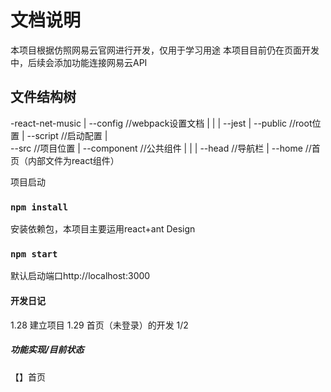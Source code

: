 # 文档说明

本项目根据仿照网易云官网进行开发，仅用于学习用途
本项目目前仍在页面开发中，后续会添加功能连接网易云API

## 文件结构树
-react-net-music
|
--config                //webpack设置文档
|   |
|   --jest
|
--public                //root位置
|
--script                //启动配置
|   
--src                   //项目位置
    |
    --component         //公共组件
    |       |
    |       --head      //导航栏
    |
    --home              //首页（内部文件为react组件）


项目启动

### `npm install`
安装依赖包，本项目主要运用react+ant Design

### `npm start`
默认启动端口http://localhost:3000

#### 开发日记
1.28 建立项目
1.29 首页（未登录）的开发 1/2

##### 功能实现/目前状态
【】首页
